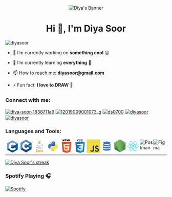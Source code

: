 <p align="center">
<img width="700" height="200" src="https://i.pinimg.com/originals/a0/e4/82/a0e48255ce8d676347e146cacae79998.gif" alt="Diya's Banner">
</p>

<h1 align="center">Hi 👋, I'm Diya Soor</h1>

<p align="left"> <img src="https://komarev.com/ghpvc/?username=diyasoor&label=Profile%20views&color=0e75b6&style=flat" alt="diyasoor" /> </p>

- 🔭 I’m currently working on **something cool** 😉

- 🌱 I’m currently learning **everything** 🤣

- 📫 How to reach me: **diyasoor@gmail.com**

- ⚡ Fun fact: **I love to DRAW** 🎨

<h3 align="left">Connect with me:</h3>
<p align="left">
<a href="https://linkedin.com/in/diya-soor-1838711a9" target="blank"><img align="center" src="https://raw.githubusercontent.com/rahuldkjain/github-profile-readme-generator/master/src/images/icons/Social/linked-in-alt.svg" alt="diya-soor-1838711a9" height="30" width="40" /></a>
<a href="https://www.hackerrank.com/12019009001073_g" target="blank"><img align="center" src="https://raw.githubusercontent.com/rahuldkjain/github-profile-readme-generator/master/src/images/icons/Social/hackerrank.svg" alt="12019009001073_g" height="30" width="40" /></a>
<a href="https://www.leetcode.com/ds0700" target="blank"><img align="center" src="https://leetcode.com/static/images/LeetCode_logo.png" alt="ds0700" height="43" width="40" /></a>
<a href="https://www.codingninjas.com/codestudio/profile/1f04773b-d74c-4499-9aa7-0e8317d9dbda" target="blank"><img align="center" src="https://t2.gstatic.com/faviconV2?client=SOCIAL&type=FAVICON&fallback_opts=TYPE,SIZE,URL&url=http://www.codingninjas.com&size=16" alt="diyasoor" height="30" width="30" /></a>
<a href="https://auth.geeksforgeeks.org/user/diyasoor" target="blank"><img align="center" src="https://raw.githubusercontent.com/rahuldkjain/github-profile-readme-generator/master/src/images/icons/Social/geeks-for-geeks.svg" alt="diyasoor" height="30" width="40" /></a>
<!--<a href="https://www.codechef.com/users/diyasoor123" target="blank"><img align="center" src="https://cdn.jsdelivr.net/npm/simple-icons@3.1.0/icons/codechef.svg" alt="diyasoor123" height="30" width="40" /></a>-->
</p>

<h3 align="left">Languages and Tools:</h3>

<p align="left"> 

<a href="https://www.cprogramming.com/" target="_blank"> <img align="left" alt="C" height="44" width="44" src="https://raw.githubusercontent.com/github/explore/f3e22f0dca2be955676bc70d6214b95b13354ee8/topics/c/c.png"/> </a>
<a href="https://www.w3schools.com/cpp/" target="_blank"> <img align="left" alt="C++" height="41" width="41" src="https://raw.githubusercontent.com/github/explore/180320cffc25f4ed1bbdfd33d4db3a66eeeeb358/topics/cpp/cpp.png"/> </a>
<a href="https://www.w3schools.com/java/" target="_blank"> <img align="left" alt="Java" height="42" width="42" src="https://raw.githubusercontent.com/github/explore/5b3600551e122a3277c2c5368af2ad5725ffa9a1/topics/java/java.png"/> </a>
<a href="https://www.w3schools.com/python/" target="_blank"> <img align="left" alt="Python" height="43" width="43" src="https://raw.githubusercontent.com/github/explore/5b3600551e122a3277c2c5368af2ad5725ffa9a1/topics/python/python.png"/> </a>


<a href="https://www.w3schools.com/html/" target="_blank"> <img align="left" alt="HTML" height="42" width="42" src="https://raw.githubusercontent.com/github/explore/80688e429a7d4ef2fca1e82350fe8e3517d3494d/topics/html/html.png"/> </a>
<a href="https://www.w3schools.com/css/" target="_blank"> <img align="left" alt="CSS" height="42" width="42" src="https://raw.githubusercontent.com/github/explore/5b3600551e122a3277c2c5368af2ad5725ffa9a1/topics/css/css.png"/> </a>
<a href="https://www.w3schools.com/js/" target="_blank"> <img align="left" alt="Javascript" height="42" width="42" src="https://raw.githubusercontent.com/github/explore/180320cffc25f4ed1bbdfd33d4db3a66eeeeb358/topics/javascript/javascript.png"/> </a>
<a href="https://www.w3schools.com/sql/" target="_blank"> <img align="left" alt="SQL" height="42" width="42" src="https://raw.githubusercontent.com/github/explore/180320cffc25f4ed1bbdfd33d4db3a66eeeeb358/topics/sql/sql.png"/> </a>
<a href="https://nodejs.org/" target="_blank"> <img align="left" alt="NodeJs" height="40" width="40" src="https://raw.githubusercontent.com/github/explore/180320cffc25f4ed1bbdfd33d4db3a66eeeeb358/topics/nodejs/nodejs.png"/> </a>
<a href="https://reactjs.org/" target="_blank"> <img align="left" alt="React" height="42" width="42" src="https://raw.githubusercontent.com/github/explore/180320cffc25f4ed1bbdfd33d4db3a66eeeeb358/topics/react/react.png"/> </a>
<a href="https://postman.com" target="_blank"> <img align="left" alt="Postman" height="42" width="42" src="https://www.vectorlogo.zone/logos/getpostman/getpostman-icon.svg"/> </a>

<a href="https://www.figma.com/" target="_blank"> <img align="left" alt="Figma" height="39" width="39" src="https://www.vectorlogo.zone/logos/figma/figma-icon.svg"/> </a>
</p>
<br><br><hr>

<p align="left">
    <a href="https://github.com/SubhamRaoniar28/github-readme-streak-stats">
        <img title="🔥 Get streak stats for your profile at git.io/streak-stats" alt="Diya Soor's streak" src="https://github-readme-streak-stats.herokuapp.com/?user=diyasoor"/>
    </a>
</p>

### Spotify Playing 🎧

[![Spotify](https://spotify-now-playing-git-master-diyasoor.vercel.app/api/spotify)](https://open.spotify.com/user/mk3u9k7hcvpme8wezhdd0efpp)



<!--  ![GitHub Stats](https://github-readme-stats.vercel.app/api?username=diyasoor&theme=radical) -->
